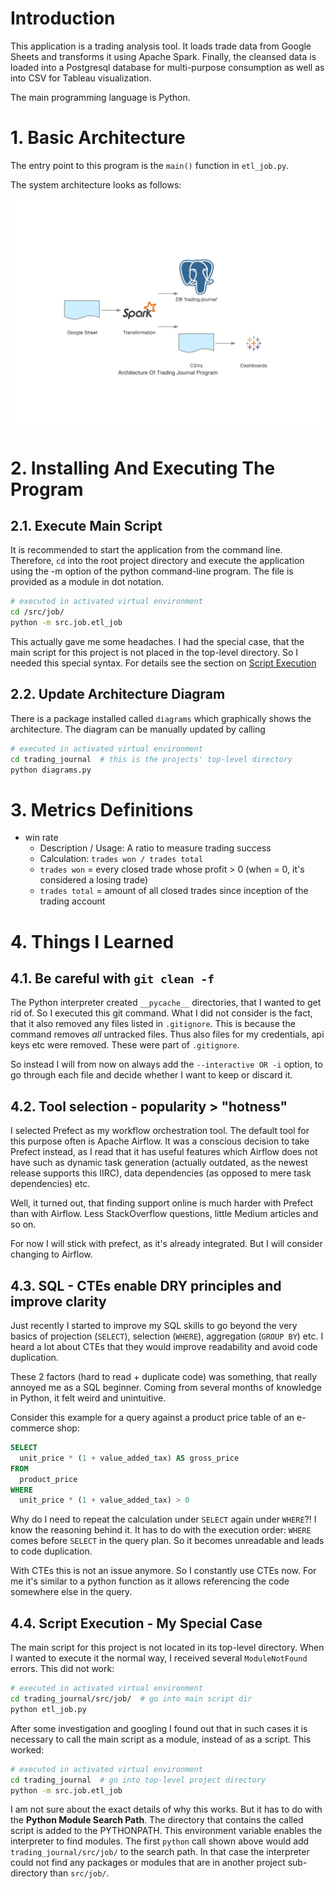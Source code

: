 # Introduction

This application is a trading analysis tool. It loads trade data from Google
Sheets and transforms it using Apache Spark. Finally, the cleansed data is
loaded into a Postgresql database for multi-purpose consumption as well as into
CSV for Tableau visualization.

The main programming language is Python.

# 1. Basic Architecture

The entry point to this program is the `main()` function in `etl_job.py`.

The system architecture looks as follows:

![Architecture of Trading Journal](https://github.com/lars-sorgalla/trading-journal/blob/dev/architecture_of_trading_journal_program.png)

# 2. Installing And Executing The Program
## 2.1. Execute Main Script
It is recommended to start the application from the command line. Therefore,
`cd` into the root project directory and execute the application using the
-m option of the python command-line program. The file is provided as a module
in dot notation.

```zsh
# executed in activated virtual environment
cd /src/job/
python -m src.job.etl_job
```

This actually gave me some headaches. I had the special case, that the main
script for this project is not placed in the top-level directory. So I needed
this special syntax. For details see the section on
[Script Execution](#44-script-execution---my-special-case)

## 2.2. Update Architecture Diagram
There is a package installed called `diagrams` which graphically shows the
architecture. The diagram can be manually updated by calling

```zsh
# executed in activated virtual environment
cd trading_journal  # this is the projects' top-level directory
python diagrams.py

```

# 3. Metrics Definitions
- win rate
  - Description / Usage: A ratio to measure trading success
  - Calculation: `trades won / trades total`
  - `trades won` = every closed trade whose profit > 0 (when = 0, it's
  considered a losing trade)
  - `trades total` = amount of all closed trades since inception of the
  trading account

# 4. Things I Learned
## 4.1. Be careful with `git clean -f`
The Python interpreter created `__pycache__` directories, that I wanted to get
rid of. So I executed this git command. What I did not consider is the fact,
that it also removed any files listed in `.gitignore`. This is because the
command removes _all_ untracked files. Thus also files for my credentials,
api keys etc were removed. These were part of `.gitignore`.

So instead I will from now on always add the `--interactive OR -i` option, to
go through each file and decide whether I want to keep or discard it.

## 4.2. Tool selection - popularity > "hotness"
I selected Prefect as my workflow orchestration tool. The default tool for this
purpose often is Apache Airflow. It was a conscious decision to take Prefect
instead, as I read that it has useful features which Airflow does not have such
as dynamic task generation (actually outdated, as the newest release supports
this IIRC), data dependencies (as opposed to mere task dependencies) etc.

Well, it turned out, that finding support online is much harder with Prefect
than with Airflow. Less StackOverflow questions, little Medium articles and
so on.

For now I will stick with prefect, as it's already integrated. But I will
consider changing to Airflow.

## 4.3. SQL - CTEs enable DRY principles and improve clarity
Just recently I started to improve my SQL skills to go beyond the very basics
of projection (`SELECT`), selection (`WHERE`), aggregation (`GROUP BY`) etc.
I heard a lot about CTEs that they would improve readability and avoid code
duplication.

These 2 factors (hard to read + duplicate code) was something, that really
annoyed me as a SQL beginner. Coming from several months of knowledge in
Python, it felt weird and unintuitive.

Consider this example for a query against a product price table of an
e-commerce shop:
```SQL
SELECT
  unit_price * (1 + value_added_tax) AS gross_price
FROM
  product_price
WHERE
  unit_price * (1 + value_added_tax) > 0
```

Why do I need to repeat the calculation under `SELECT` again under `WHERE`?! I
know the reasoning behind it. It has to do with the execution order: `WHERE`
comes before `SELECT` in the query plan. So it becomes unreadable and leads to
code duplication.

With CTEs this is not an issue anymore. So I constantly use CTEs now. For me
it's similar to a python function as it allows referencing the code somewhere
else in the query.

## 4.4. Script Execution - My Special Case

The main script for this project is not located in its top-level directory.
When I wanted to execute it the normal way, I received several `ModuleNotFound`
errors. This did not work:

```zsh
# executed in activated virtual environment
cd trading_journal/src/job/  # go into main script dir
python etl_job.py
```

After some investigation and googling I found out that in such cases it is
necessary to call the main script as a module, instead of as a script. This
worked:

```zsh
# executed in activated virtual environment
cd trading_journal  # go into top-level project directory
python -m src.job.etl_job
```

I am not sure about the exact details of why this works. But it has to do with
the **Python Module Search Path**. The directory that contains the called
script is added to the PYTHONPATH. This environment variable enables the
interpreter to find modules. The first `python` call shown above would add
`trading_journal/src/job/` to the search path. In that case the interpreter
could not find any packages or modules that are in another project sub-directory
than `src/job/`.
